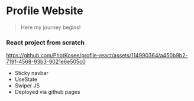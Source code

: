 # Profile Website
> Here my journey begins! <br/>

### React project from scratch


https://github.com/PhotKosee/profile-react/assets/114990364/a450b9b2-719f-4568-93b3-9021e6e505c0


- Sticky navbar
- UseState
- Swiper JS
- Deployed via github pages
